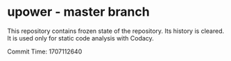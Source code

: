 # upower - master branch

This repository contains frozen state of the repository.
Its history is cleared. It is used only for static code
analysis with Codacy.

Commit Time: 1707112640